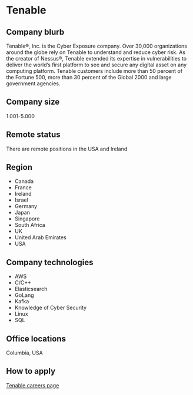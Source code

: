 # Tenable

## Company blurb

Tenable®, Inc. is the Cyber Exposure company. Over 30,000 organizations around the globe rely on Tenable to understand and reduce cyber risk. As the creator of Nessus®, Tenable extended its expertise in vulnerabilities to deliver the world’s first platform to see and secure any digital asset on any computing platform. Tenable customers include more than 50 percent of the Fortune 500, more than 30 percent of the Global 2000 and large government agencies.

## Company size

1.001-5.000

## Remote status

There are remote positions in the USA and Ireland

## Region

 - Canada
 - France
 - Ireland
 - Israel
 - Germany
 - Japan
 - Singapore
 - South Africa
 - UK
 - United Arab Emirates
 - USA

## Company technologies

 - AWS
 - C/C++
 - Elasticsearch
 - GoLang
 - Kafka
 - Knowledge of Cyber Security
 - Linux
 - SQL

## Office locations

Columbia, USA

## How to apply

[Tenable careers page](https://careers.tenable.com/jobs/search)
